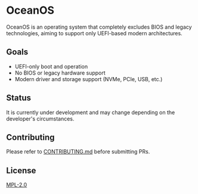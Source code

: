 # OceanOS

OceanOS is an operating system that completely excludes BIOS and legacy technologies, aiming to support only UEFI-based modern architectures.

## Goals
- UEFI-only boot and operation
- No BIOS or legacy hardware support
- Modern driver and storage support (NVMe, PCIe, USB, etc.)

## Status
It is currently under development and may change depending on the developer's circumstances.

## Contributing
Please refer to [CONTRIBUTING.md](CONTRIBUTING.md) before submitting PRs.

## License
[MPL-2.0](LICENCE)
